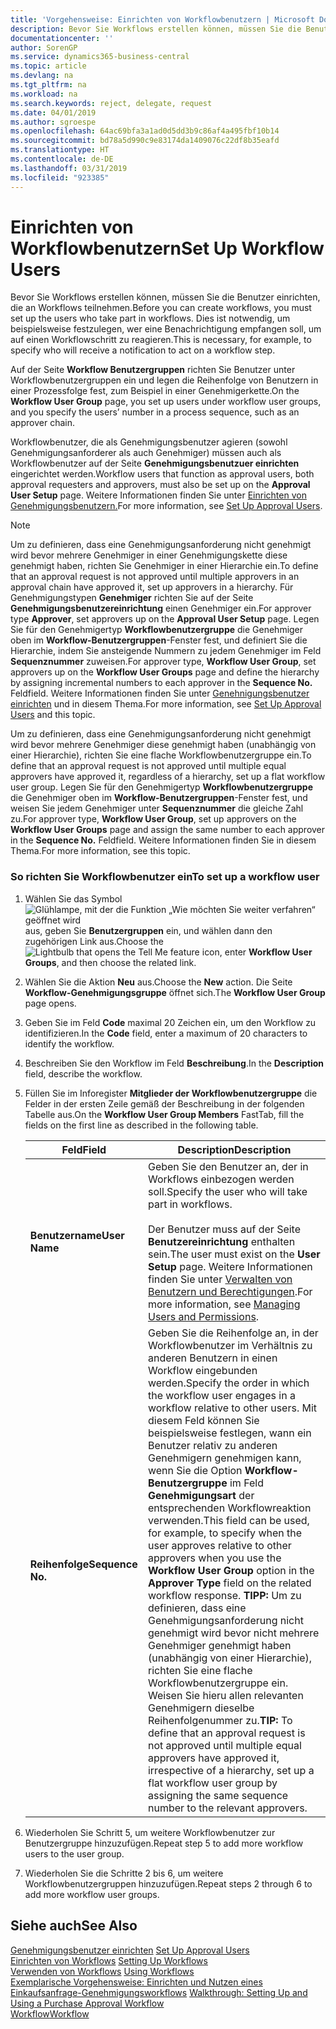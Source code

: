 ```yaml
---
title: 'Vorgehensweise: Einrichten von Workflowbenutzern | Microsoft Docs'
description: Bevor Sie Workflows erstellen können, müssen Sie die Benutzer einrichten, die an Workflows teilnehmen. Dies ist notwendig, um beispielsweise festzulegen, wer eine Benachrichtigung empfangen soll, um auf einen Workflowschritt zu reagieren.
documentationcenter: ''
author: SorenGP
ms.service: dynamics365-business-central
ms.topic: article
ms.devlang: na
ms.tgt_pltfrm: na
ms.workload: na
ms.search.keywords: reject, delegate, request
ms.date: 04/01/2019
ms.author: sgroespe
ms.openlocfilehash: 64ac69bfa3a1ad0d5dd3b9c86af4a495fbf10b14
ms.sourcegitcommit: bd78a5d990c9e83174da1409076c22df8b35eafd
ms.translationtype: HT
ms.contentlocale: de-DE
ms.lasthandoff: 03/31/2019
ms.locfileid: "923385"
---
```

# <a name="set-up-workflow-users"></a><span data-ttu-id="64520-104">Einrichten von Workflowbenutzern</span><span class="sxs-lookup"><span data-stu-id="64520-104">Set Up Workflow Users</span></span>
<span data-ttu-id="64520-105">Bevor Sie Workflows erstellen können, müssen Sie die Benutzer einrichten, die an Workflows teilnehmen.</span><span class="sxs-lookup"><span data-stu-id="64520-105">Before you can create workflows, you must set up the users who take part in workflows.</span></span> <span data-ttu-id="64520-106">Dies ist notwendig, um beispielsweise festzulegen, wer eine Benachrichtigung empfangen soll, um auf einen Workflowschritt zu reagieren.</span><span class="sxs-lookup"><span data-stu-id="64520-106">This is necessary, for example, to specify who will receive a notification to act on a workflow step.</span></span>  

<span data-ttu-id="64520-107">Auf der Seite  **Workflow Benutzergruppen** richten Sie Benutzer unter Workflowbenutzergruppen ein und legen die Reihenfolge von Benutzern in einer Prozessfolge fest, zum Beispiel in einer Genehmigerkette.</span><span class="sxs-lookup"><span data-stu-id="64520-107">On the **Workflow User Group** page, you set up users under workflow user groups, and you specify the users’ number in a process sequence, such as an approver chain.</span></span>  

<span data-ttu-id="64520-108">Workflowbenutzer, die als Genehmigungsbenutzer agieren (sowohl Genehmigungsanforderer als auch Genehmiger) müssen auch als Workflowbenutzer auf der Seite **Genehmigungsbenutzuer einrichten** eingerichtet werden.</span><span class="sxs-lookup"><span data-stu-id="64520-108">Workflow users that function as approval users, both approval requesters and approvers, must also be set up on the **Approval User Setup** page.</span></span> <span data-ttu-id="64520-109">Weitere Informationen finden Sie unter [Einrichten von Genehmigungsbenutzern.](across-how-to-set-up-approval-users.md)</span><span class="sxs-lookup"><span data-stu-id="64520-109">For more information, see [Set Up Approval Users](across-how-to-set-up-approval-users.md).</span></span>  

> [!NOTE]  
>  <span data-ttu-id="64520-110">Um zu definieren, dass eine Genehmigungsanforderung nicht genehmigt wird bevor mehrere Genehmiger in einer Genehmigungskette diese genehmigt haben, richten Sie Genehmiger in einer Hierarchie ein.</span><span class="sxs-lookup"><span data-stu-id="64520-110">To define that an approval request is not approved until multiple approvers in an approval chain have approved it, set up approvers in a hierarchy.</span></span> <span data-ttu-id="64520-111">Für Genehmigungstypen **Genehmiger** richten Sie  auf der Seite **Genehmigungsbenutzereinrichtung** einen Genehmiger ein.</span><span class="sxs-lookup"><span data-stu-id="64520-111">For approver type **Approver**, set approvers up on the **Approval User Setup** page.</span></span> <span data-ttu-id="64520-112">Legen Sie für den Genehmigertyp **Workflowbenutzergruppe** die Genehmiger oben im **Workflow-Benutzergruppen**-Fenster fest, und definiert Sie die Hierarchie, indem Sie ansteigende Nummern zu jedem Genehmiger im Feld **Sequenznummer** zuweisen.</span><span class="sxs-lookup"><span data-stu-id="64520-112">For approver type, **Workflow User Group**, set approvers up on the **Workflow User Groups** page and define the hierarchy by assigning incremental numbers to each approver in the **Sequence No.**</span></span> <span data-ttu-id="64520-113">Feld</span><span class="sxs-lookup"><span data-stu-id="64520-113">field.</span></span> <span data-ttu-id="64520-114">Weitere Informationen finden Sie unter [Genehnigungsbenutzer einrichten](across-how-to-set-up-approval-users.md) und in diesem Thema.</span><span class="sxs-lookup"><span data-stu-id="64520-114">For more information, see [Set Up Approval Users](across-how-to-set-up-approval-users.md) and this topic.</span></span>  
>   
>  <span data-ttu-id="64520-115">Um zu definieren, dass eine Genehmigungsanforderung nicht genehmigt wird bevor mehrere Genehmiger diese genehmigt haben (unabhängig von einer Hierarchie), richten Sie eine flache Workflowbenutzergruppe ein.</span><span class="sxs-lookup"><span data-stu-id="64520-115">To define that an approval request is not approved until multiple equal approvers have approved it, regardless of a hierarchy, set up a flat workflow user group.</span></span> <span data-ttu-id="64520-116">Legen Sie für den Genehmigertyp **Workflowbenutzergruppe** die Genehmiger oben im **Workflow-Benutzergruppen**-Fenster fest, und weisen Sie jedem Genehmiger unter **Sequenznummer** die gleiche Zahl zu.</span><span class="sxs-lookup"><span data-stu-id="64520-116">For approver type, **Workflow User Group**, set up approvers on the **Workflow User Groups** page and assign the same number to each approver in the **Sequence No.**</span></span> <span data-ttu-id="64520-117">Feld</span><span class="sxs-lookup"><span data-stu-id="64520-117">field.</span></span> <span data-ttu-id="64520-118">Weitere Informationen finden Sie in diesem Thema.</span><span class="sxs-lookup"><span data-stu-id="64520-118">For more information, see this topic.</span></span>  

### <a name="to-set-up-a-workflow-user"></a><span data-ttu-id="64520-119">So richten Sie Workflowbenutzer ein</span><span class="sxs-lookup"><span data-stu-id="64520-119">To set up a workflow user</span></span>  

1. <span data-ttu-id="64520-120">Wählen Sie das Symbol ![Glühlampe, mit der die Funktion „Wie möchten Sie weiter verfahren“ geöffnet wird](media/ui-search/search_small.png "Wie möchten Sie weiter verfahren?") aus, geben Sie **Benutzergruppen** ein, und wählen dann den zugehörigen Link aus.</span><span class="sxs-lookup"><span data-stu-id="64520-120">Choose the ![Lightbulb that opens the Tell Me feature](media/ui-search/search_small.png "Tell me what you want to do") icon, enter **Workflow User Groups**, and then choose the related link.</span></span>  
2. <span data-ttu-id="64520-121">Wählen Sie die Aktion **Neu** aus.</span><span class="sxs-lookup"><span data-stu-id="64520-121">Choose the **New** action.</span></span> <span data-ttu-id="64520-122">Die Seite **Workflow-Genehmigungsgruppe** öffnet sich.</span><span class="sxs-lookup"><span data-stu-id="64520-122">The **Workflow User Group** page opens.</span></span>  
3. <span data-ttu-id="64520-123">Geben Sie im Feld **Code** maximal 20 Zeichen ein, um den Workflow zu identifizieren.</span><span class="sxs-lookup"><span data-stu-id="64520-123">In the **Code** field, enter a maximum of 20 characters to identify the workflow.</span></span>  
4. <span data-ttu-id="64520-124">Beschreiben Sie den Workflow im Feld **Beschreibung**.</span><span class="sxs-lookup"><span data-stu-id="64520-124">In the **Description** field, describe the workflow.</span></span>  
5. <span data-ttu-id="64520-125">Füllen Sie im Inforegister **Mitglieder der Workflowbenutzergruppe** die Felder in der ersten Zeile gemäß der Beschreibung in der folgenden Tabelle aus.</span><span class="sxs-lookup"><span data-stu-id="64520-125">On the **Workflow User Group Members** FastTab, fill the fields on the first line as described in the following table.</span></span>  

    |<span data-ttu-id="64520-126">Feld</span><span class="sxs-lookup"><span data-stu-id="64520-126">Field</span></span>|<span data-ttu-id="64520-127">Description</span><span class="sxs-lookup"><span data-stu-id="64520-127">Description</span></span>|  
    |---------------------------------|---------------------------------------|  
    |<span data-ttu-id="64520-128">**Benutzername**</span><span class="sxs-lookup"><span data-stu-id="64520-128">**User Name**</span></span>|<span data-ttu-id="64520-129">Geben Sie den Benutzer an, der in Workflows einbezogen werden soll.</span><span class="sxs-lookup"><span data-stu-id="64520-129">Specify the user who will take part in workflows.</span></span><br /><br /> <span data-ttu-id="64520-130">Der Benutzer muss auf der Seite **Benutzereinrichtung** enthalten sein.</span><span class="sxs-lookup"><span data-stu-id="64520-130">The user must exist on the **User Setup** page.</span></span> <span data-ttu-id="64520-131">Weitere Informationen finden Sie unter [Verwalten von Benutzern und Berechtigungen](ui-how-users-permissions.md).</span><span class="sxs-lookup"><span data-stu-id="64520-131">For more information, see [Managing Users and Permissions](ui-how-users-permissions.md).</span></span>|  
    |<span data-ttu-id="64520-132">**Reihenfolge**</span><span class="sxs-lookup"><span data-stu-id="64520-132">**Sequence No.**</span></span>|<span data-ttu-id="64520-133">Geben Sie die Reihenfolge an, in der Workflowbenutzer im Verhältnis zu anderen Benutzern in einen Workflow eingebunden werden.</span><span class="sxs-lookup"><span data-stu-id="64520-133">Specify the order in which the workflow user engages in a workflow relative to other users.</span></span> <span data-ttu-id="64520-134">Mit diesem Feld können Sie beispielsweise festlegen, wann ein Benutzer relativ zu anderen Genehmigern genehmigen kann, wenn Sie die Option **Workflow-Benutzergruppe** im Feld **Genehmigungsart** der entsprechenden Workflowreaktion verwenden.</span><span class="sxs-lookup"><span data-stu-id="64520-134">This field can be used, for example, to specify when the user approves relative to other approvers when you use the **Workflow User Group** option in the **Approver Type** field on the related workflow response.</span></span> <span data-ttu-id="64520-135">**TIPP:** Um zu definieren, dass eine Genehmigungsanforderung nicht genehmigt wird bevor nicht mehrere Genehmiger genehmigt haben (unabhängig von einer Hierarchie), richten Sie eine flache Workflowbenutzergruppe ein. Weisen Sie hieru allen relevanten Genehmigern dieselbe Reihenfolgenummer zu.</span><span class="sxs-lookup"><span data-stu-id="64520-135">**TIP:**  To define that an approval request is not approved until multiple equal approvers have approved it, irrespective of a hierarchy, set up a flat workflow user group by assigning the same sequence number to the relevant approvers.</span></span>|  
6. <span data-ttu-id="64520-136">Wiederholen Sie Schritt 5, um weitere Workflowbenutzer zur Benutzergruppe hinzuzufügen.</span><span class="sxs-lookup"><span data-stu-id="64520-136">Repeat step 5 to add more workflow users to the user group.</span></span>  
7. <span data-ttu-id="64520-137">Wiederholen Sie die Schritte 2 bis 6, um weitere Workflowbenutzergruppen hinzuzufügen.</span><span class="sxs-lookup"><span data-stu-id="64520-137">Repeat steps 2 through 6 to add more workflow user groups.</span></span>  

## <a name="see-also"></a><span data-ttu-id="64520-138">Siehe auch</span><span class="sxs-lookup"><span data-stu-id="64520-138">See Also</span></span>  
<span data-ttu-id="64520-139">[Genehmigungsbenutzer einrichten](across-how-to-set-up-approval-users.md) </span><span class="sxs-lookup"><span data-stu-id="64520-139">[Set Up Approval Users](across-how-to-set-up-approval-users.md) </span></span>  
<span data-ttu-id="64520-140">[Einrichten von Workflows](across-set-up-workflows.md) </span><span class="sxs-lookup"><span data-stu-id="64520-140">[Setting Up Workflows](across-set-up-workflows.md) </span></span>  
<span data-ttu-id="64520-141">[Verwenden von Workflows](across-use-workflows.md) </span><span class="sxs-lookup"><span data-stu-id="64520-141">[Using Workflows](across-use-workflows.md) </span></span>  
<span data-ttu-id="64520-142">[Exemplarische Vorgehensweise: Einrichten und Nutzen eines Einkaufsanfrage-Genehmigungsworkflows](walkthrough-setting-up-and-using-a-purchase-approval-workflow.md) </span><span class="sxs-lookup"><span data-stu-id="64520-142">[Walkthrough: Setting Up and Using a Purchase Approval Workflow](walkthrough-setting-up-and-using-a-purchase-approval-workflow.md) </span></span>  
[<span data-ttu-id="64520-143">Workflow</span><span class="sxs-lookup"><span data-stu-id="64520-143">Workflow</span></span>](across-workflow.md)   
